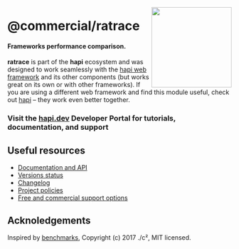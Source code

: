 <a href="https://hapi.dev"><img src="https://raw.githubusercontent.com/hapijs/assets/master/images/family.png" width="180px" align="right" /></a>

# @commercial/ratrace

#### Frameworks performance comparison.

**ratrace** is part of the **hapi** ecosystem and was designed to work seamlessly with the [hapi web framework](https://hapi.dev) and its other components (but works great on its own or with other frameworks). If you are using a different web framework and find this module useful, check out [hapi](https://hapi.dev) – they work even better together.

### Visit the [hapi.dev](https://hapi.dev) Developer Portal for tutorials, documentation, and support

## Useful resources

- [Documentation and API](https://hapi.dev/family/ratrace/)
- [Versions status](https://hapi.dev/resources/status/#ratrace)
- [Changelog](https://hapi.dev/family/ratrace/changelog/)
- [Project policies](https://hapi.dev/policies/)
- [Free and commercial support options](https://hapi.dev/support/)

## Acknoledgements

Inspired by [benchmarks](https://github.com/fastify/benchmarks), Copyright (c) 2017 ./c², MIT licensed.
